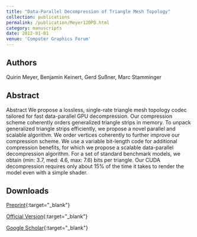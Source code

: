 ```yaml
---
title: "Data-Parallel Decompression of Triangle Mesh Topology"
collection: publications
permalink: /publication/Meyer12DPD.html
category: manuscripts
date: 2012-01-01
venue: 'Computer Graphics Forum'
---
```

## Authors
Quirin Meyer, Benjamin Keinert, Gerd Sußner, Marc Stamminger
## Abstract
Abstract We propose a lossless, single-rate triangle mesh topology codec tailored for fast data-parallel GPU decompression. Our compression scheme coherently orders generalized triangle strips in memory. To unpack generalized triangle strips efficiently, we propose a novel parallel and scalable algorithm. We order vertices coherently to further improve our compression scheme. We use a variable bit-length code for additional compression benefits, for which we propose a scalable data-parallel decompression algorithm. For a set of standard benchmark models, we obtain (min: 3.7, med: 4.6, max: 7.6) bits per triangle. Our CUDA decompression requires only about 15\% of the time it takes to render the model even with a simple shader.
## Downloads

[Preprint](../files/Meyer12DPD.pdf){:target="_blank"}

[Official Version](https://onlinelibrary.wiley.com/doi/abs/10.1111/j.1467-8659.2012.03221.x){:target="_blank"}

[Google Scholar](https://scholar.google.com/scholar?q=Data+Parallel+Decompression+of+Triangle+Mesh+Topology){:target="_blank"}